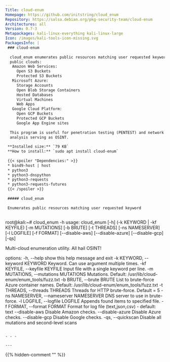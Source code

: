 ```yaml
---
Title: cloud-enum
Homepage: https://github.com/initstring/cloud_enum
Repository: https://salsa.debian.org/pkg-security-team/cloud-enum
Architectures: all
Version: 0.7-3
Metapackages: kali-linux-everything kali-linux-large 
Icon: /images/kali-tools-icon-missing.svg
PackagesInfo: |
 ### cloud-enum
 
  cloud_enum enumerates public resources matching user requested keywords in
  public clouds:
   Amazon Web Services:
     Open S3 Buckets
     Protected S3 Buckets
   Microsoft Azure:
     Storage Accounts
     Open Blob Storage Containers
     Hosted Databases
     Virtual Machines
     Web Apps
   Google Cloud Platform:
     Open GCP Buckets
     Protected GCP Buckets
     Google App Engine sites
   
  This program is useful for penetration testing (PENTEST) and network security
  analysis serving as OSINT.
 
 **Installed size:** `79 KB`  
 **How to install:** `sudo apt install cloud-enum`  
 
 {{< spoiler "Dependencies:" >}}
 * bind9-host | host
 * python3
 * python3-dnspython
 * python3-requests
 * python3-requests-futures
 {{< /spoiler >}}
 
 ##### cloud_enum
 
 Enumerates public resources matching user requested keyword
 
 ```
 root@kali:~# cloud_enum -h
 usage: cloud_enum [-h] (-k KEYWORD | -kf KEYFILE) [-m MUTATIONS] [-b BRUTE]
                   [-t THREADS] [-ns NAMESERVER] [-l LOGFILE] [-f FORMAT]
                   [--disable-aws] [--disable-azure] [--disable-gcp] [-qs]
 
 Multi-cloud enumeration utility. All hail OSINT!
 
 options:
   -h, --help            show this help message and exit
   -k KEYWORD, --keyword KEYWORD
                         Keyword. Can use argument multiple times.
   -kf KEYFILE, --keyfile KEYFILE
                         Input file with a single keyword per line.
   -m MUTATIONS, --mutations MUTATIONS
                         Mutations. Default: /usr/lib/cloud-
                         enum/enum_tools/fuzz.txt
   -b BRUTE, --brute BRUTE
                         List to brute-force Azure container names. Default:
                         /usr/lib/cloud-enum/enum_tools/fuzz.txt
   -t THREADS, --threads THREADS
                         Threads for HTTP brute-force. Default = 5
   -ns NAMESERVER, --nameserver NAMESERVER
                         DNS server to use in brute-force.
   -l LOGFILE, --logfile LOGFILE
                         Appends found items to specified file.
   -f FORMAT, --format FORMAT
                         Format for log file (text,json,csv) - default: text
   --disable-aws         Disable Amazon checks.
   --disable-azure       Disable Azure checks.
   --disable-gcp         Disable Google checks.
   -qs, --quickscan      Disable all mutations and second-level scans
 ```
 
 - - -
 
---
```

{{% hidden-comment "<!--Do not edit anything above this line-->" %}}
